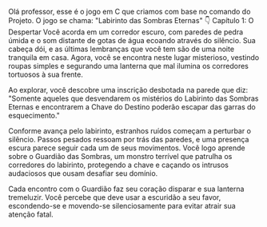 Olá professor, esse é o jogo em C que criamos com base no comando do Projeto.
O jogo se chama: "Labirinto das Sombras Eternas" 👇
Capítulo 1: O Despertar
Você acorda em um corredor escuro, com paredes de pedra úmida e o som distante de gotas de água ecoando através do silêncio. Sua cabeça dói, e as últimas lembranças que você tem são de uma noite tranquila em casa. Agora, você se encontra neste lugar misterioso, vestindo roupas simples e segurando uma lanterna que mal ilumina os corredores tortuosos à sua frente.

Ao explorar, você descobre uma inscrição desbotada na parede que diz: "Somente aqueles que desvendarem os mistérios do Labirinto das Sombras Eternas e encontrarem a Chave do Destino poderão escapar das garras do esquecimento."

Conforme avança pelo labirinto, estranhos ruídos começam a perturbar o silêncio. Passos pesados ressoam por trás das paredes, e uma presença escura parece seguir cada um de seus movimentos. Você logo aprende sobre o Guardião das Sombras, um monstro terrível que patrulha os corredores do labirinto, protegendo a chave e caçando os intrusos audaciosos que ousam desafiar seu domínio.

Cada encontro com o Guardião faz seu coração disparar e sua lanterna tremeluzir. Você percebe que deve usar a escuridão a seu favor, escondendo-se e movendo-se silenciosamente para evitar atrair sua atenção fatal.
